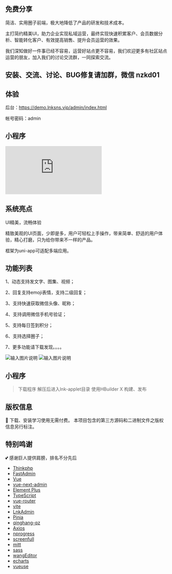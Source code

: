 ## 免费分享

简洁、实用圈子前端，极大地降低了产品的研发和技术成本。

主打简约精美UI，助力企业实现私域运营，最终实现快速积累客户、会员数据分析、智能转化客户、有效提高销售、提升会员运营的效果。

我们深知做好一件事已经不容易，运营好站点更不容易，我们欢迎更多有社区站点运营的朋友，加入我们的讨论交流群，一同探索交流。

## 安装、交流、讨论、BUG修复请加群，微信 nzkd01


## 体验
后台：https://demo.lnksns.vip/admin/index.html  

帐号密码：admin
## 小程序
![小程序](https://lfs.k.topthink.com/lfs/37e0adb7a6a2560fa549f554b583981ff6018bcc5b8f8b610f46d6996129fdad.dat)

## 系统亮点
UI精美，流畅体验

精致美观的UI页面，少即是多，用户可轻松上手操作，带来简单、舒适的用户体验，精心打磨，只为给你带来不一样的产品。

框架为uni-app可适配多端应用。

## 功能列表
1、动态支持发文字、图集、视频；

2、回复支持emoji表情，支持二级回复；

3、支持快速获取微信头像、昵称；

4、支持调用微信手机号验证；

5、支持每日签到积分；

6、支持选择圈子；

7、更多功能请下载发现。。。。

![输入图片说明](https://gitee.com/snq3344/lnksns/raw/master/md/T1.png)
![输入图片说明](https://gitee.com/snq3344/lnksns/raw/master/md/T2.png)

## 小程序
> 下载程序
> 解压后进入lnk-applet目录
> 使用HBuilder X 构建、发布

## 版权信息
🔐 下载、安装学习使用无需付费。
本项目包含的第三方源码和二进制文件之版权信息另行标注。

## 特别鸣谢
💕 感谢巨人提供肩膀，排名不分先后
- [Thinkphp](http://www.thinkphp.cn/)
- [FastAdmin](https://gitee.com/karson/fastadmin)
- [Vue](https://github.com/vuejs/core)
- [vue-next-admin](https://gitee.com/lyt-top/vue-next-admin)
- [Element Plus](https://github.com/element-plus/element-plus)
- [TypeScript](https://github.com/microsoft/TypeScript)
- [vue-router](https://github.com/vuejs/vue-router-next)
- [vite](https://github.com/vitejs/vite)
- [LnkAdmin](https://gitee.com/DengJe/LiteAdmin)
- [Pinia](https://github.com/vuejs/pinia)
- [qinghang-qz](https://ext.dcloud.net.cn/plugin?id=15190)
- [Axios](https://github.com/axios/axios)
- [nprogress](https://github.com/rstacruz/nprogress)
- [screenfull](https://github.com/sindresorhus/screenfull.js)
- [mitt](https://github.com/developit/mitt)
- [sass](https://github.com/sass/sass)
- [wangEditor](https://github.com/wangeditor-team/wangEditor)
- [echarts](https://github.com/apache/echarts)
- [vueuse](https://github.com/vueuse/vueuse)
